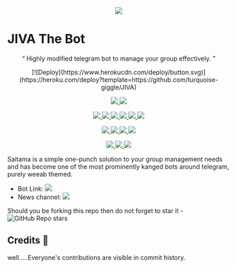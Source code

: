 <p align="center">
  <img src="https://telegra.ph/file/93e355f677d9856545a93.jpg">
</p>

# JIVA The Bot

<p align="center">
 “	Highly modified telegram bot to manage your group effectively. ”  
</p>
<P align="center">
[![Deploy](https://www.herokucdn.com/deploy/button.svg)](https://heroku.com/deploy?template=https://github.com/turquoise-giggle/JIVA)
  </p>
<p align="center">
<a href="https://app.codacy.com/project/badge/Grade/207e41000d094885a24041ffa2897d4f)](https://www.codacy.com?utm_source=github.com&amp;utm_medium=referral&amp;utm_content=turquoise-giggle/JIVA&amp;utm_campaign=Badge_Grade)" alt="Codacy Badge">
<img src="https://api.codacy.com/project/badge/Grade/207e41000d094885a24041ffa2897d4f" /> </a>
<a href="http://hits.dwyl.com/turquoise-giggle/JIVA" alt="HitCount"> <img src="http://hits.dwyl.com/turquoise-giggle/JIVA.svg" /> </a>
</p>
<p align="center">
<a href="https://github.com/turquoise-giggle/JIVA" alt="GitHub closed issues"> <img src="https://img.shields.io/github/issues-closed-raw/turquoise-giggle/JIVA?style=flat&logo=github&color=success" /> </a>
<a href="https://github.com/turquoise-giggle/JIVA" alt="GitHub commit activity"> <img src="https://img.shields.io/github/commit-activity/m/turquoise-giggle/JIVA" /> </a>
<a href="https://github.com/turquoise-giggle/JIVA/graphs/contributors" alt="GitHub contributors"> <img src="https://img.shields.io/github/contributors/turquoise-giggle/JIVA?style=flat&logo=github" /> </a>
<a href="https://github.com/AnimeKaizoku/SaitamaRobot/network/members" alt="GitHub forks"> <img src="https://img.shields.io/github/forks/turquoise-giggle/JIVA?label=Forks&logo=github" /> </a>
<a href="https://github.com/turquoise-giggle/JIVA" alt="GitHub closed pull requests"> <img src="https://img.shields.io/github/issues-pr-closed-raw/turquoise-giggle/JIVA?color=success" /> </a>
<a href="https://github.com/turquoise-giggle/JIVA" alt="GitHub issues"> <img src="https://img.shields.io/github/issues-raw/turquoise-giggle/JIVA?style=flat&logo=github&color=yellow" /> </a>
</p>
<p align="center">
<a href="https://github.com/turquoise-giggle/JIVA" alt="GitHub release (latest by date including pre-releases)"> <img src="https://img.shields.io/github/v/release/turquoise-giggle/JIVA?include_prereleases?style=flat&logo=github" /> </a>
<a href="https://www.python.org/" alt="made-with-python"> <img src="https://img.shields.io/badge/Made%20with-Python-1f425f.svg?style=flat&logo=python&color=blue" /> </a>
<a href="https://github.com/turquoise-giggle/JIVA" alt="GitHub repo size"> <img src="https://img.shields.io/github/repo-size/turquoise-giggle/JIVA" /> </a>
<a href="https://github.com/turquoise-giggle/JIVA/blob/master/LICENSE" alt="GPLv3 license"> <img src="https://img.shields.io/badge/License-GPLv3-blue.svg" /> </a>
</p>
<p align="center">
<a href="https://t.me/jiva_updates" alt="Telegram!"> <img src="https://aleen42.github.io/badges/src/telegram.svg" /> </a>
<a href="https://github.com/turquoise-giggle/JIVA/graphs/commit-activity" alt="Maintenance"> <img src="https://img.shields.io/badge/Maintained%3F-yes-green.svg" /> </a>
<a href="https://makeapullrequest.com" alt="PRs Welcome"> <img src="https://img.shields.io/badge/PRs-welcome-brightgreen.svg?style=flat-square" /> </a>
</p>



Saitama is a simple one-punch solution to your group management needs and has become one of the most prominently kanged bots around telegram, purely weeab themed.

* Bot Link:  <a href="https://t.me/MissJivaBot" alt="JIVA"> <img src="https://img.shields.io/badge/%F0%9F%A4%96%20-JIVA-blue" /> </a>
* News channel: <a  href="https://t.me/jiva_updates" alt="JIVA Updates"> <img  src="https://img.shields.io/badge/%F0%9F%92%A1-JIVA%20Updates-9cf" /> </a>

Should you be forking this repo then do not forget to star it - <img alt="GitHub Repo stars" src="https://img.shields.io/github/stars/turquoise-giggle/JIVA?color=white&label=%F0%9F%8C%9F%20star">

## Credits 📍
well.....Everyone's contributions are visible in commit history.
